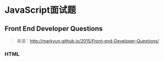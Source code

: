 # JavaScript面试题

## Front End Developer Questions

> 来源：http://markyun.github.io/2015/Front-end-Developer-Questions/

### HTML

